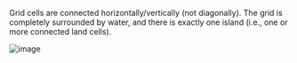 Grid cells are connected horizontally/vertically (not diagonally). The grid is completely surrounded by water, and there is exactly one island (i.e., one or more connected land cells).

![image](https://github.com/Karlie-crypto/alx-interview/assets/110098940/32a1d4e1-79eb-4f8d-8d14-9dff2791c6cb)

